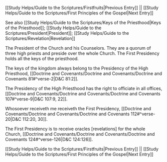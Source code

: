 [[Study Helps/Guide to the Scriptures/Firstfruits|Previous Entry]]  ||  [[Study Helps/Guide to the Scriptures/First Principles of the Gospel|Next Entry]]

 See also [[Study Helps/Guide to the Scriptures/Keys of the Priesthood|Keys of the Priesthood]]; [[Study Helps/Guide to the Scriptures/President|President]]; [[Study Helps/Guide to the Scriptures/Revelation|Revelation]]

 The President of the Church and his Counselors. They are a quorum of three high priests and preside over the whole Church. The First Presidency holds all the keys of the priesthood.

 The keys of the kingdom always belong to the Presidency of the High Priesthood, [[Doctrine and Covenants/Doctrine and Covenants/Doctrine and Covenants 81#^verse-2|D&C 81:2]].

 The Presidency of the High Priesthood has the right to officiate in all offices, [[Doctrine and Covenants/Doctrine and Covenants/Doctrine and Covenants 107#^verse-9|D&C 107:9, 22]].

 Whosoever receiveth me receiveth the First Presidency, [[Doctrine and Covenants/Doctrine and Covenants/Doctrine and Covenants 112#^verse-20|D&C 112:20, 30]].

 The First Presidency is to receive oracles [revelations] for the whole Church, [[Doctrine and Covenants/Doctrine and Covenants/Doctrine and Covenants 124#^verse-126|D&C 124:126]].

[[Study Helps/Guide to the Scriptures/Firstfruits|Previous Entry]]  ||  [[Study Helps/Guide to the Scriptures/First Principles of the Gospel|Next Entry]]